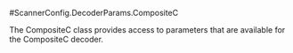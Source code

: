 #ScannerConfig.DecoderParams.CompositeC

The CompositeC class provides access to parameters that are
 available for the CompositeC decoder.

